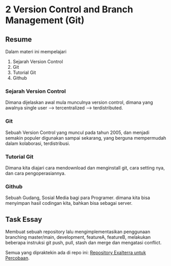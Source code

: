 # 2 Version Control and Branch Management (Git)

## Resume
Dalam materi ini mempelajari
1. Sejarah Version Control
2. Git
3. Tutorial Git
4. Github

### Sejarah Version Control
Dimana dijelaskan awal mula munculnya version control, dimana yang awalnya single user --> tercentralized --> terdistributed.

### Git
Sebuah Version Control yang muncul pada tahun 2005, dan menjadi semakin populer digunakan sampai sekarang, yang berguna mempermudah dalam kolaborasi, terdistribusi.

### Tutorial Git
Dimana kita diajari cara mendownload dan menginstall git, cara setting nya, dan cara pengoperasiannya.

### Github
Sebuah Gudang, Sosial Media bagi para Programer. dimana kita bisa menyimpan hasil codingan kita, bahkan bisa sebagai server.

## Task Essay
Membuat sebuah repository lalu mengimplementasikan penggunaan branching master/main, development, featureA, featureB, melakukan beberapa instruksi git push, pull, stash dan merge dan mengatasi conflict.

Semua yang dipraktekin ada di repo ini: [Repository Exalterra untuk Percobaan](https://github.com/fraihan-dw/Exalterra).
